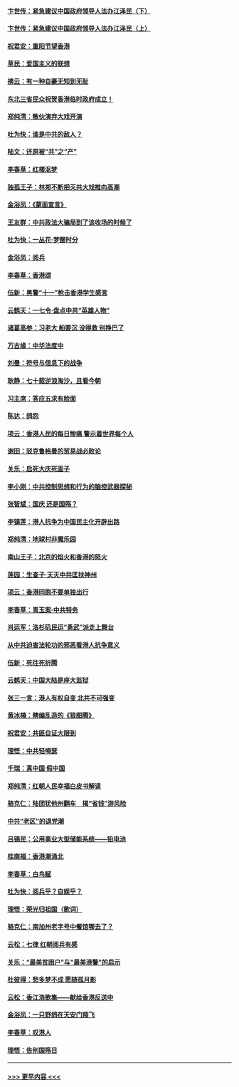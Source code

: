 #### [卞世传：紧急建议中国政府领导人法办江泽民（下）](../pages/nsc993/n11573390.md?t=10080411) 
#### [卞世传：紧急建议中国政府领导人法办江泽民（上）](../pages/nsc993/n11573208.md?t=10080411) 
#### [祝君安：重阳节望香港](../pages/nsc993/n11573190.md?t=10080411) 
#### [草民：爱国主义的联想](../pages/nsc993/n11572333.md?t=10080411) 
#### [拂云：有一种自豪无知到无耻](../pages/nsc993/n11572006.md?t=10080411) 
#### [东北三省民众祝贺香港临时政府成立！](../pages/nsc993/n11571215.md?t=10080411) 
#### [郑纯清：散伙演弃大戏开演](../pages/nsc993/n11570826.md?t=10080411) 
#### [吐为快：谁是中共的敌人？](../pages/nsc993/n11570817.md?t=10080411) 
#### [陆文：还原被“共”之“产”](../pages/nsc993/n11570798.md?t=10080411) 
#### [李春草：红楼沤梦](../pages/nsc993/n11569673.md?t=10080411) 
#### [独孤王子：林郑不断把灭共大戏推向高潮](../pages/nsc993/n11569381.md?t=10080411) 
#### [金浴凤：《蒙面宣言》](../pages/nsc993/n11569368.md?t=10080411) 
#### [王友群：中共政法大骗局到了该收场的时候了](../pages/nsc993/n11568940.md?t=10080411) 
#### [吐为快：一丛花‧梦醒时分](../pages/nsc993/n11567491.md?t=10080411) 
#### [金浴凤：阅兵](../pages/nsc993/n11567454.md?t=10080411) 
#### [李春草：香港颂](../pages/nsc993/n11567444.md?t=10080411) 
#### [伍新：黑警“十一”枪击香港学生感言](../pages/nsc993/n11567426.md?t=10080411) 
#### [云鹤天：一七令‧盘点中共“英雄人物”](../pages/nsc993/n11567091.md?t=10080411) 
#### [诸葛高参：习老大 船要沉 没得救 别挣巴了](../pages/nsc993/n11566976.md?t=10080411) 
#### [万古缘：中华法度中](../pages/nsc993/n11566726.md?t=10080411) 
#### [刘曼：符号与信息下的战争](../pages/nsc993/n11564655.md?t=10080411) 
#### [耿静：七十载逆浪淘沙，且看今朝](../pages/nsc993/n11564520.md?t=10080411) 
#### [习主席：答应五求有脸面](../pages/nsc993/n11563953.md?t=10080411) 
#### [陈达：鸽怨](../pages/nsc993/n11561879.md?t=10080411) 
#### [项云：香港人民的每日惨痛  警示着世界每个人](../pages/nsc993/n11559273.md?t=10080411) 
#### [谢田：驳克鲁格曼的贸易战必败论](../pages/nsc993/n11555840.md?t=10080411) 
#### [关乐：启死大庆死面子](../pages/nsc993/n11556823.md?t=10080411) 
#### [李小刚：中共控制思想和行为的脑控武器探秘](../pages/nsc993/n11556776.md?t=10080411) 
#### [张智斌：国庆  还是国殇？](../pages/nsc993/n11556617.md?t=10080411) 
#### [李镇莲：港人抗争为中国民主化开辟出路](../pages/nsc993/n11556570.md?t=10080411) 
#### [郑纯清：地球村非魔乐园](../pages/nsc993/n11555415.md?t=10080411) 
#### [南山王子：北京的焰火和香港的怒火](../pages/nsc993/n11555318.md?t=10080411) 
#### [莲园：生查子·天灭中共匡扶神州](../pages/nsc993/n11555302.md?t=10080411) 
#### [项云：香港同胞不要单独出行](../pages/nsc993/n11555276.md?t=10080411) 
#### [李春草：青玉案‧中共特务](../pages/nsc993/n11552356.md?t=10080411) 
#### [肖运军：洛杉矶民运“勇武”派走上舞台](../pages/nsc993/n11551595.md?t=10080411) 
#### [从中共迫害法轮功的邪恶看港人抗争意义](../pages/nsc993/n11540858.md?t=10080411) 
#### [伍新：死往死折腾](../pages/nsc993/n11550174.md?t=10080411) 
#### [云鹤天：中国大陆是座大监狱](../pages/nsc993/n11550155.md?t=10080411) 
#### [张三一言：港人有权自变 北共不可强变](../pages/nsc993/n11550132.md?t=10080411) 
#### [黄冰楠：瞎编乱造的《狼图腾》](../pages/nsc993/n11550082.md?t=10080411) 
#### [祝君安：共匪自证大限到](../pages/nsc993/n11550041.md?t=10080411) 
#### [理悟：中共轻嘚瑟](../pages/nsc993/n11547978.md?t=10080411) 
#### [千瑞：真中国 假中国](../pages/nsc993/n11547865.md?t=10080411) 
#### [郑纯清：红朝人民幸福白皮书解读](../pages/nsc993/n11547499.md?t=10080411) 
#### [骆克仁：陆团犹他州翻车　揭“省钱”游风险](../pages/nsc993/n11546977.md?t=10080411) 
#### [中共“老区”的退党潮](../pages/nsc993/n11545995.md?t=10080411) 
#### [吕锡民：公用事业大型储能系统——铅电池](../pages/nsc993/n11545701.md?t=10080411) 
#### [桂南福：香港潮涌北](../pages/nsc993/n11545682.md?t=10080411) 
#### [李春草：白鸟赋](../pages/nsc993/n11545663.md?t=10080411) 
#### [吐为快：阅兵乎？自娱乎？](../pages/nsc993/n11545625.md?t=10080411) 
#### [理悟：荣光归祖国（歌词）](../pages/nsc993/n11545616.md?t=10080411) 
#### [骆克仁：南加州老字号中餐馆哪去了？](../pages/nsc993/n11545120.md?t=10080411) 
#### [云松：七律 红朝阅兵有感](../pages/nsc993/n11542394.md?t=10080411) 
#### [关乐：“最美贫困户”与“最美港警”的启示](../pages/nsc993/n11542252.md?t=10080411) 
#### [杜彼得：愁多梦不成 愿随孤月影](../pages/nsc993/n11540296.md?t=10080411) 
#### [云松：香江浩歌集——献给香港反送中](../pages/nsc993/n11540149.md?t=10080411) 
#### [金浴凤：一只野鸽在天安门翔飞](../pages/nsc993/n11540280.md?t=10080411) 
#### [李春草：叹港人](../pages/nsc993/n11540119.md?t=10080411) 
#### [理悟：告别国殇日](../pages/nsc993/n11539610.md?t=10080411) 

----
#### [ >>> 更早内容 <<< ](../indexes/nsc993-earlier.md)
